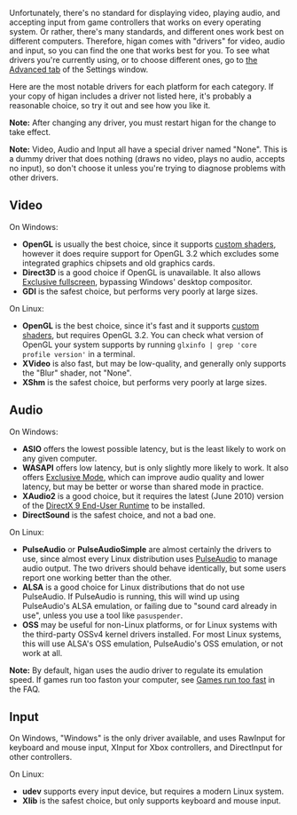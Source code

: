 Unfortunately,
there's no standard for
displaying video,
playing audio,
and accepting input from game controllers
that works on every operating system.
Or rather,
there's many standards,
and different ones work best
on different computers.
Therefore,
higan comes with "drivers"
for video, audio and input,
so you can find the one that works best for you.
To see what drivers you're currently using,
or to choose different ones,
go to
[the Advanced tab](../interface/higan-config.md#advanced)
of the Settings window.

Here are the most notable drivers
for each platform
for each category.
If your copy of higan
includes a driver not listed here,
it's probably a reasonable choice,
so try it out and see how you like it.

**Note:** After changing any driver,
you must restart higan for the change to take effect.

**Note:**
Video, Audio and Input
all have a special driver named "None".
This is a dummy driver that does nothing
(draws no video,
plays no audio,
accepts no input),
so don't choose it unless you're
trying to diagnose problems with other drivers.

Video
-----

On Windows:

  - **OpenGL** is usually the best choice,
    since it supports [custom shaders](shaders.md),
    however it does require support for OpenGL 3.2
    which excludes some integrated graphics chipsets
    and old graphics cards.
  - **Direct3D** is a good choice
    if OpenGL is unavailable.
    It also allows
    [Exclusive fullscreen](../interface/higan-config.md#video),
    bypassing Windows' desktop compositor.
  - **GDI** is the safest choice,
    but performs very poorly at large sizes.

On Linux:

  - **OpenGL** is the best choice,
    since it's fast
    and it supports [custom shaders](shaders.md),
    but requires OpenGL 3.2.
    You can check what version of OpenGL
    your system supports by running
    `glxinfo | grep 'core profile version'`
    in a terminal.
  - **XVideo** is also fast,
    but may be low-quality,
    and generally only supports the "Blur" shader,
    not "None".
  - **XShm** is the safest choice,
    but performs very poorly at large sizes.

Audio
-----

On Windows:

  - **ASIO** offers the lowest possible latency,
    but is the least likely to work on any given computer.
  - **WASAPI** offers low latency,
    but is only slightly more likely to work.
    It also offers
    [Exclusive Mode](../interface/higan-config.md#audio),
    which can improve audio quality and lower latency,
    but may be better or worse than shared mode
    in practice.
  - **XAudio2** is a good choice,
    but it requires the latest (June 2010) version
    of the [DirectX 9 End-User Runtime][dx9]
    to be installed.
  - **DirectSound** is the safest choice,
    and not a bad one.

[dx9]: https://www.microsoft.com/en-us/download/details.aspx?id=35

On Linux:

  - **PulseAudio** or **PulseAudioSimple**
    are almost certainly the drivers to use,
    since almost every Linux distribution uses
    [PulseAudio](https://en.wikipedia.org/wiki/PulseAudio)
    to manage audio output.
    The two drivers should behave identically,
    but some users report one working better than the other.
  - **ALSA** is a good choice
    for Linux distributions that do not use PulseAudio.
    If PulseAudio is running,
    this will wind up using PulseAudio's ALSA emulation,
    or failing due to "sound card already in use",
    unless you use a tool like `pasuspender`.
  - **OSS** may be useful
    for non-Linux platforms,
    or for Linux systems with the third-party OSSv4
    kernel drivers installed.
    For most Linux systems,
    this will use ALSA's OSS emulation,
    PulseAudio's OSS emulation,
    or not work at all.

**Note:**
By default,
higan uses the audio driver to regulate its emulation speed.
If games run too faston your computer,
see [Games run too fast](../faq.md#games-run-too-fast) in the FAQ.

Input
-----

On Windows,
"Windows" is the only driver available,
and uses RawInput for keyboard and mouse input,
XInput for Xbox controllers,
and DirectInput for other controllers.

On Linux:

  - **udev** supports every input device,
    but requires a modern Linux system.
  - **Xlib** is the safest choice,
    but only supports keyboard and mouse input.
